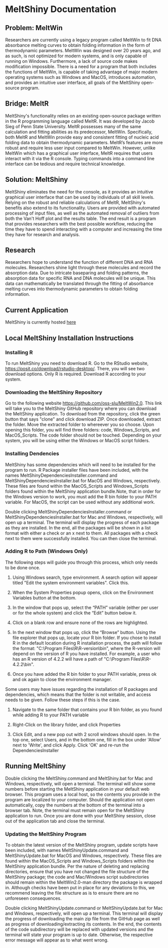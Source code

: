 # MeltShiny Documentation

## Problem: MeltWin

Researchers are currently using a legacy program called MeltWin to fit DNA absorbance melting curves to obtain folding information in the form of thermodynamic parameters. MeltWin was designed over 20 years ago, and as such, is not optimized for modern systems, and is only capable of running on Windows. Furthermore, a lack of source code makes modification impossible. There is a need for a program that both includes the functions of MeltWin, is capable of taking advantage of major modern operating systems such as Windows and MacOS, introduces automation, and provides an intuitive user interface, all goals of the MeltShiny open-source program.

## Bridge: MeltR

MeltShiny's functionality relies on an existing open-source package written in the R programming language called MeltR. It was developed by Jacob Sieg of Penn State University. MeltR possesses many of the same calculation and fitting abilities as its predecessor, MeltWin. Specifically, both MeltR and MeltWin provide easy and consistent fitting of nucleic acid folding data to obtain thermodynamic parameters. MeltR’s features are more robust and require less user input compared to MeltWin. However, unlike MeltWin which has a graphical user interface, MeltR requires that users interact with it via the R console. Typing commands into a command line interface can be tedious and require technical knowledge.

## Solution: MeltShiny

MeltShiny eliminates the need for the console, as it provides an intuitive graphical user interface that can be used by individuals of all skill levels. Relying on the robust and reliable calculations of MeltR, MeltShiny's benefits also extend to its functionality. Users are provided with automated processing of input files, as well as the automated removal of outliers from both the Van't Hoff plot and the results table. The end result is a program that provides researchers with the best possible workflow, reducing the time they have to spend interacting with a computer and increasing the time they have for research and analysis.

## Research

Researchers hope to understand the function of different DNA and RNA molecules. Researchers shine light through these molecules and record the absorption data. Due to intricate baseparing and folding patterns, the absorption data for specific RNA and DNA molecules will be unique. This data can mathematically be translated through the fitting of absorbance melting curves into thermodynamic parameters to obtain folding information.

## Current Application

MeltShiny is currently hosted [here](https://p455v4-zohaib-ahmed.shinyapps.io/MeltShiny/)

## Local MeltShiny Installation Instructions

### Installing R

To run MeltShiny you need to download R. Go to the RStudio website, https://posit.co/download/rstudio-desktop/. There, you will see two download options. Only R is required. Download R according to your system.

### Downloading the MeltShiny Repository

Go to the following website https://github.com/oss-slu/MeltWin2.0. This link will take you to the MeltShiny GitHub repository where you can download the MeltShiny application. To download from the repository, click the green button that says "clone" and click download ZIP. Once downloaded, extract the folder. Move the extracted folder to whereever you so choose. Upon opening this folder, you will find three folders: code, Windows_Scripts, and MacOS_Scripts. The code folder should not be touched. Depending on your system, you will be using either the Windows or MacOS script folders.

### Installing Dendencies

MeltShiny has some dependencies which will need to be installed for the program to run. R Package installer files have been included, with the names MeltShinyDependenciesInstaller.command and MeltShinyDependenciesInstaller.bat for MacOS and Windows, respectively. These files are found within the MacOS_Scripts and Windows_Scripts folders found within the MeltShiny application bundle.Note, that in order for the Windows version to work, you must add the R bin folder to your PATH variable. For MacOS, the script can be used without any additional work.

Double clicking MeltShinyDependenciesInstaller.command or MeltShinyDependenciesInstaller.bat for Mac and Windows, respectively, will open up a terminal. The terminal will display the progress of each package as they are installed. In the end, all the packages will be shown in a list format with either a check or an x next to them. All packages with a check next to them were successfully installed. You can then close the terminal.

### Adding R to Path (Windows Only)

The following steps will guide you through this process, which only needs to be done once.

1. Using Windows search, type environment. A search option will appear titled "Edit the system environment variables". Click this.

2. When the System Properties popup opens, click on the Environment Variables button at the bottom.

3. In the window that pops up, select the “PATH” variable (either per user or for the whole system) and click the “Edit” button below it.

4. Click on a blank row and ensure none of the rows are highlighted.

5. In the next window that pops up, click the “Browse” button. Using the file explorer that pops up, locate your R bin folder. If you chose to install R in the default location during R installation process, the path will follow the format: "C:\Program Files\R\R-version\bin", where the R-version will depend on the version of R you have installed. For example, a user who has an R version of 4.2.2 will have a path of "C:\Program Files\R\R-4.2.2\bin".

6. Once you have added the R bin folder to your PATH variable, press ok and ok again to close the environment manager.

Some users may have issues regarding the installation of R packages and dependencies, which means that the folder is not writable, and access needs to be given. Follow these steps if this is the case.

1. Navigate to the same folder that contains your R bin folder, as you found while adding R to your PATH variable

2. Right-Click on the library folder, and click Properties

3. Click Edit, and a new pop out with 2 scroll windows should open. In the top one, select Users, and in the bottom one, fill in the box under 'Allow' next to 'Write', and click Apply. Click 'OK' and re-run the DependenciesInstaller

## Running MeltShiny

Double clicking the MeltShiny.command and MeltShiny.bat for Mac and Windows, respectively, will open a terminal. The terminal will show some numbers before starting the MeltShiny application in your default web browser. This program uses a local host, so the contents you provide in the program are localized to your computer. Should the application not open automatically, copy the numbers at the bottom of the terminal into a browser tab. Note, the terminal must remain open for the MeltShiny application to run. Once you are done with your MeltShiny session, close out of the application tab and close the terminal.

### Updating the MeltShiny Program

To obtain the latest version of the MeltShiny program, update scripts have been included, with names MeltShinyUpdate.command and MeltShinyUpdate.bat for MacOS and Windows, respectively. These files are found within the MacOS_Scripts and Windows_Scripts folders within the MeltShiny application bundle. Per the nature of deleting and replacing directories, ensure that you have not changed the file structure of the MeltShiny package; the code and Mac/Windows script subdirectories should remain within the MeltWin2.0-man directory the package is wrapped in. Although checks have been put in place for any deviations to this, we recommend leaving the file structure as is to ensure there are no unforeseen consequences.

Double clicking MeltShinyUpdate.command or MeltShinyUpdate.bat for Mac and Windows, respectively, will open up a terminal. This terminal will display the progress of downloading the main zip file from the GitHub page as well as progress of downloading/extracting its contents. In the end, the contents of the code subdirectory will be replaced with updated versions and the terminal will state your program is up to date. Otherwise, the respective error message will appear as to what went wrong.
